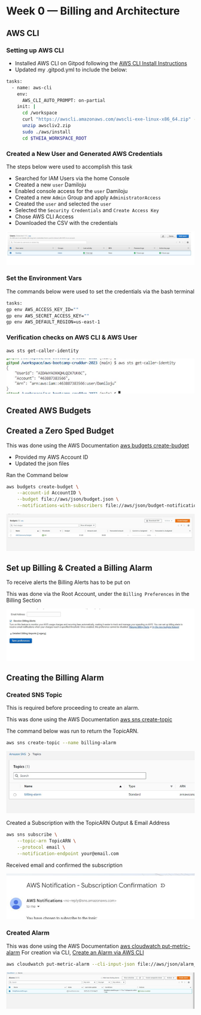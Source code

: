 # Week 0 — Billing and Architecture

## AWS CLI

### Setting up AWS CLI
- Installed AWS CLI on Gitpod following the [AWS CLI Install Instructions](https://docs.aws.amazon.com/cli/latest/userguide/getting-started-install.html)
- Updated my .gitpod.yml to include the below:

```sh
tasks:
  - name: aws-cli
    env:
      AWS_CLI_AUTO_PROMPT: on-partial
    init: |
      cd /workspace
      curl "https://awscli.amazonaws.com/awscli-exe-linux-x86_64.zip" -o "awscliv2.zip"
      unzip awscliv2.zip
      sudo ./aws/install
      cd $THEIA_WORKSPACE_ROOT
```

### Created a New User and Generated AWS Credentials

The steps below were used to accomplish this task

- Searched for IAM Users via the home Console
- Created a new `user` Damiloju
- Enabled console access for the `user` Damiloju
- Created a new `Admin` Group and apply `AdministratorAccess`
- Created the `user` and selected the `user`
- Selected the `Security Credentials` and `Create Access Key`
- Chose AWS CLI Access
- Downloaded the CSV with the credentials

![User Graphic](https://github.com/Damiloju123/aws-bootcamp-cruddur-2023/blob/3a2a0fad875a758d5e3b0c7b4a175b6b3ed0bb6c/_docs/assets/Users.JPG)


### Set the Environment Vars

The commands below were used to set the credentials via the bash terminal

```sh
tasks:
gp env AWS_ACCESS_KEY_ID=""
gp env AWS_SECRET_ACCESS_KEY=""
gp env AWS_DEFAULT_REGION=us-east-1
```

### Verification checks on AWS CLI & AWS User

```sh
aws sts get-caller-identity
```

![User Graphic](https://github.com/Damiloju123/aws-bootcamp-cruddur-2023/blob/3a2a0fad875a758d5e3b0c7b4a175b6b3ed0bb6c/_docs/assets/STS.JPG)

## Created AWS Budgets

## Created a Zero Sped Budget

This was done using the AWS Documentation [aws budgets create-budget](https://docs.aws.amazon.com/cli/latest/reference/budgets/create-budget.html)

- Provided my AWS Account ID
- Updated the json files

Ran the Command below

```sh
aws budgets create-budget \
    --account-id AccountID \
    --budget file://aws/json/budget.json \
    --notifications-with-subscribers file://aws/json/budget-notifications-with-subscribers.json
```

![User Graphic](https://github.com/Damiloju123/aws-bootcamp-cruddur-2023/blob/3a2a0fad875a758d5e3b0c7b4a175b6b3ed0bb6c/_docs/assets/Budget.JPG)


## Set up Billing & Created a Billing Alarm

To receive alerts the Billing Alerts has to be put on

This was done via the Root Account, under the `Billing Preferences` in the Billing Section

![User Graphic](https://github.com/Damiloju123/aws-bootcamp-cruddur-2023/blob/3a2a0fad875a758d5e3b0c7b4a175b6b3ed0bb6c/_docs/assets/Billing.JPG)


## Creating the Billing Alarm

### Created SNS Topic

This is required before proceeding to create an alarm.

This was done using the AWS Documentation [aws sns create-topic](https://docs.aws.amazon.com/cli/latest/reference/sns/create-topic.html)

The command below was run to return the TopicARN.

```sh
aws sns create-topic --name billing-alarm
```
![User Graphic](https://github.com/Damiloju123/aws-bootcamp-cruddur-2023/blob/3a2a0fad875a758d5e3b0c7b4a175b6b3ed0bb6c/_docs/assets/Topics.JPG)

Created a Subscription with the TopicARN Output & Email Address

```sh
aws sns subscribe \
    --topic-arn TopicARN \
    --protocol email \
    --notification-endpoint your@email.com
```

Received email and confirmed the subscription

![User Graphic](https://github.com/Damiloju123/aws-bootcamp-cruddur-2023/blob/3a2a0fad875a758d5e3b0c7b4a175b6b3ed0bb6c/_docs/assets/SNS.JPG)

### Created Alarm

This was done using the AWS Documentation [aws cloudwatch put-metric-alarm](https://docs.aws.amazon.com/cli/latest/reference/cloudwatch/put-metric-alarm.html)
For creation via CLI, [Create an Alarm via AWS CLI](https://aws.amazon.com/premiumsupport/knowledge-center/cloudwatch-estimatedcharges-alarm/)

```sh
aws cloudwatch put-metric-alarm --cli-input-json file://aws/json/alarm_config.json
```

![User Graphic](https://github.com/Damiloju123/aws-bootcamp-cruddur-2023/blob/3a2a0fad875a758d5e3b0c7b4a175b6b3ed0bb6c/_docs/assets/Alarm.JPG)
